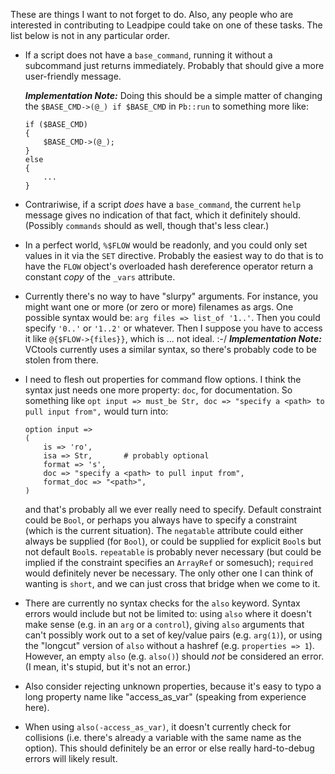 These are things I want to not forget to do.  Also, any people who are
interested in contributing to Leadpipe could take on one of these tasks.  The
list below is not in any particular order.

* If a script does not have a `base_command`, running it without a subcommand
  just returns immediately.  Probably that should give a more user-friendly
  message.

  **_Implementation Note:_** Doing this should be a simple matter of changing
  the `$BASE_CMD->(@_) if $BASE_CMD` in `Pb::run` to something more like:
  ```
  if ($BASE_CMD)
  {
      $BASE_CMD->(@_);
  }
  else
  {
      ...
  }
  ```
* Contrariwise, if a script _does_ have a `base_command`, the current `help`
  message gives no indication of that fact, which it definitely should.
  (Possibly `commands` should as well, though that's less clear.)
* In a perfect world, `%$FLOW` would be readonly, and you could only set values
  in it via the `SET` directive.  Probably the easiest way to do that is to
  have the `FLOW` object's overloaded hash dereference operator return a
  constant _copy_ of the `_vars` attribute.
* Currently there's no way to have "slurpy" arguments.  For instance, you might
  want one or more (or zero or more) filenames as args.  One possible syntax
  would be: `arg files => list_of '1..'`.  Then you could specify `'0..'` or
  `'1..2'` or whatever.  Then I suppose you have to access it like
  `@{$FLOW->{files}}`, which is ... not ideal. :-/  **_Implementation Note:_**
  VCtools currently uses a similar syntax, so there's probably code to be
  stolen from there.
* I need to flesh out properties for command flow options.  I think the syntax
  just needs one more property: `doc`, for documentation.  So something like
  `opt input => must_be Str, doc => "specify a <path> to pull input from",`
  would turn into:
  ```
  option input =>
  (
      is => 'ro',
	  isa => Str,		# probably optional
	  format => 's',
	  doc => "specify a <path> to pull input from",
	  format_doc => "<path>",
  )
  ```
  and that's probably all we ever really need to specify.  Default constraint
  could be `Bool`, or perhaps you always have to specify a constraint (which is
  the current situation).  The `negatable` attribute could either always be
  supplied (for `Bool`), or could be supplied for explicit `Bool`s but not
  default `Bool`s.  `repeatable` is probably never necessary (but could be
  implied if the constraint specifies an `ArrayRef` or somesuch); `required`
  would definitely never be necessary.  The only other one I can think of
  wanting is `short`, and we can just cross that bridge when we come to it.
* There are currently no syntax checks for the `also` keyword.  Syntax errors
  would include but not be limited to: using `also` where it doesn't make sense
  (e.g. in an `arg` or a `control`), giving `also` arguments that can't
  possibly work out to a set of key/value pairs (e.g. `arg(1)`), or using the
  "longcut" version of `also` without a hashref (e.g. `properties => 1`).
  However, an empty `also` (e.g. `also()`) should _not_ be considered an error.
  (I mean, it's stupid, but it's not an error.)
* Also consider rejecting unknown properties, because it's easy to typo a long
  property name like "access_as_var" (speaking from experience here).
* When using `also(-access_as_var)`, it doesn't currently check for collisions
  (i.e. there's already a variable with the same name as the option).  This
  should definitely be an error or else really hard-to-debug errors will likely
  result.
